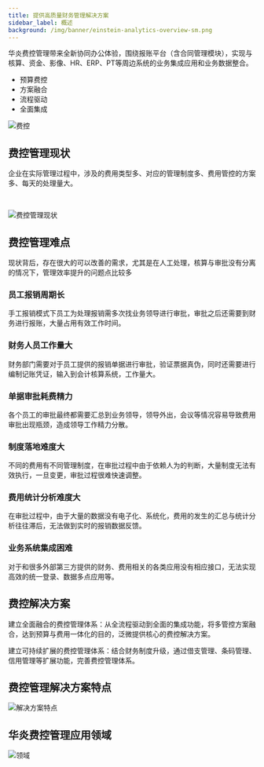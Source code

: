 ```yaml
---
title: 提供高质量财务管理解决方案
sidebar_label: 概述
background: /img/banner/einstein-analytics-overview-sm.png
---
```


华炎费控管理带来全新协同办公体验，围绕报账平台（含合同管理模块），实现与核算、资金、影像、HR、ERP、PT等周边系统的业务集成应用和业务数据整合。

- 预算费控
- 方案融合
- 流程驱动
- 全面集成

![费控](/assets/mac_mobile_view.jpg)

## 费控管理现状

企业在实际管理过程中，涉及的费用类型多、对应的管理制度多、费用管控的方案多、每天的处理量大。

<br/>

![费控管理现状](/assets/workflow/费控.png)

## 费控管理难点
现状背后，存在很大的可以改善的需求，尤其是在人工处理，核算与审批没有分离的情况下，管理效率提升的问题点比较多
<div class="row">
    <div class="col col--4">
        <div class="card">
            <div class="card__header">
            <h3>员工报销周期长</h3>
            </div>
            <div class="card__body">
                <p>手工报销模式下员工为处理报销需多次找业务领导进行审批，审批之后还需要到财务进行报账，大量占用有效工作时间。</p>
            </div>
        </div>
    </div>
    <div class="col col--4">
        <div class="card">
            <div class="card__header">
            <h3>财务人员工作量大</h3>
            </div>
            <div class="card__body">
                <p>财务部门需要对于员工提供的报销单据进行审批，验证票据真伪，同时还需要进行编制记账凭证，输入到会计核算系统，工作量大。</p>
            </div>
        </div>
    </div>
    <div class="col col--4">
        <div class="card">
            <div class="card__header">
            <h3>单据审批耗费精力</h3>
            </div>
            <div class="card__body">
                <p>各个员工的审批最终都需要汇总到业务领导，领导外出，会议等情况容易导致费用审批出现瓶颈，造成领导工作精力分散。</p>
            </div>
        </div>
    </div>
</div>
<div class="row">
    <div class="col col--4">
        <div class="card">
            <div class="card__header">
            <h3>制度落地难度大</h3>
            </div>
            <div class="card__body">
                <p>不同的费用有不同管理制度，在审批过程中由于依赖人为的判断，大量制度无法有效执行，一旦变更，审批过程很难快速调整。</p>
            </div>
        </div>
    </div>
    <div class="col col--4">
        <div class="card">
            <div class="card__header">
            <h3>费用统计分析难度大</h3>
            </div>
            <div class="card__body">
                <p>在审批过程中，由于大量的数据没有电子化、系统化，费用的发生的汇总与统计分析往往滞后，无法做到实时的报销数据反馈。</p>
            </div>
        </div>
    </div>
    <div class="col col--4">
        <div class="card">
            <div class="card__header">
            <h3>业务系统集成困难</h3>
            </div>
            <div class="card__body">
                <p>对于和很多外部第三方提供的财务、费用相关的各类应用没有相应接口，无法实现高效的统一登录、数据多点应用等。</p>
            </div>
        </div>
    </div>
</div>

## 费控解决方案
建立全面融合的费控管理体系：从全流程驱动到全面的集成功能，将多管控方案融合，达到预算与费用一体化的目的，泛微提供核心的费控解决方案。

建立可持续扩展的费控管理体系：结合财务制度升级，通过借支管理、条码管理、信用管理等扩展功能，完善费控管理体系。

## 费控管理解决方案特点
![解决方案特点](/assets/workflow/费控1.png)

## 华炎费控管理应用领域
![领域](/assets/workflow/费控3.png)
<!-- <div class="row">
    <div class="col col--4">
        <div class="card">
            <div class="card__header">
            <h3>财务报账实现</h3>
            </div>
            <div class="card__body">
                <p>日常报销</p>
                <p>差旅报销</p>
                <p>营销业务</p>
                <p>培训会务</p>
                <p>借支付款等</p>
            </div>
        </div>
    </div>
    <div class="col col--4">
        <div class="card">
            <div class="card__header">
            <h3>费用执行控制</h3>
            </div>
            <div class="card__body">
                <p>预算控制</p>
                <p>事前控制</p>
                <p>超额控制</p>
                <p>审批控制</p>
                <p>预警提醒等</p>
            </div>
        </div>
    </div>
    <div class="col col--4">
        <div class="card">
            <div class="card__header">
            <h3>财务定额标准</h3>
            </div>
            <div class="card__body">
                <p>标准管理</p>
                <p>城市标准</p>
                <p>职级标准</p>
                <p>住宿标准</p>
                <p>更多标准等</p>
            </div>
        </div>
    </div>
</div>
<div class="row">
    <div class="col col--4">
        <div class="card">
            <div class="card__header">
            <h3>费用预算管理</h3>
            </div>
            <div class="card__body">
                <p>预算编审</p>
                <p>控制方案</p>
                <p>预算调整</p>
                <p>预实对比</p>
                <p>多维分析</p>
            </div>
        </div>
    </div>
    <div class="col col--4">
        <div class="card">
            <div class="card__header">
            <h3>业务应用集成</h3>
            </div>
            <div class="card__body">
                <p>财务核算接口</p>
                <p>资金支付接口</p>
                <p>商旅出行接口</p>
                <p>影像档案接口</p>
                <p>全面预算接口</p>
            </div>
        </div>
    </div>
    <div class="col col--4">
        <div class="card">
            <div class="card__header">
            <h3>业务扩展实现</h3>
            </div>
            <div class="card__body">
                <p>采购至付款</p>
                <p>销售至收款</p>
                <p>资产与资金</p>
                <p>总账与报表</p>
                <p>票据与档案</p>
            </div>
        </div>
    </div>
</div> -->

